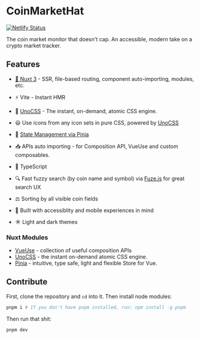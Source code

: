# CoinMarketHat

[![Netlify Status](https://api.netlify.com/api/v1/badges/c3435894-930d-4188-9eb9-7047c2754e32/deploy-status)](https://app.netlify.com/sites/coin-market-hat/deploys)

The coin market monitor that doesn't cap. An accessible, modern take on a crypto market tracker.

## Features

- [💚 Nuxt 3](https://v3.nuxtjs.org) - SSR, file-based routing, component auto-importing, modules, etc.

- ⚡️ Vite - Instant HMR

- 🎨 [UnoCSS](https://github.com/antfu/unocss) - The instant, on-demand, atomic CSS engine.

- 😃 Use icons from any icon sets in pure CSS, powered by [UnoCSS](https://github.com/antfu/unocss)

- 🍍 [State Management via Pinia](https://pinia.esm.dev/)

- 📥 APIs auto importing - for Composition API, VueUse and custom composables.

- 🦾 TypeScript

- 🔍 Fast fuzzy search (by coin name and symbol) via [Fuze.js](https://fusejs.io/) for great search UX

- ⚖️ Sorting by all visible coin fields

- 🦮 Built with accessiblity and mobile experiences in mind

- ☀️ Light and dark themes

### Nuxt Modules

- [VueUse](https://github.com/vueuse/vueuse) - collection of useful composition APIs
- [UnoCSS](https://github.com/antfu/unocss) - the instant on-demand atomic CSS engine.
- [Pinia](https://pinia.esm.dev/) - intuitive, type safe, light and flexible Store for Vue.

## Contribute

First, clone the repository and `cd` into it. Then install node modules:

```bash
pnpm i # If you don't have pnpm installed, run: npm install -g pnpm
```

Then run that shit:

```bash
pnpm dev
```
